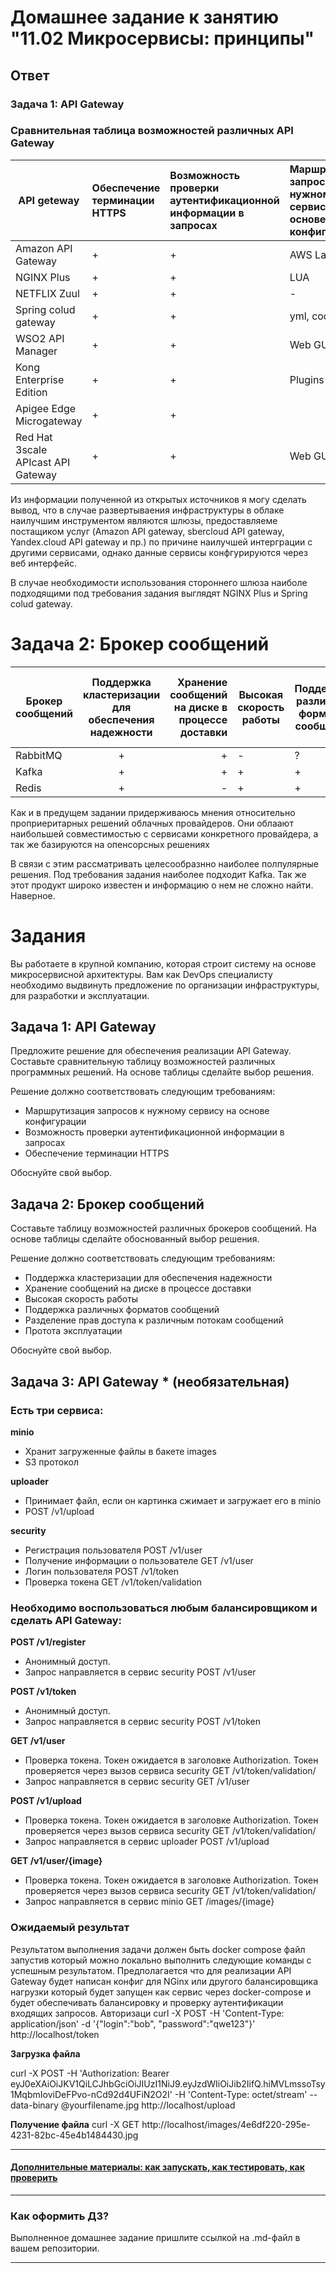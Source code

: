 
# Домашнее задание к занятию "11.02 Микросервисы: принципы"

## Ответ
### Задача 1: API Gateway 

### Сравнительная таблица возможностей различных API Gateway

| API geteway | Обеспечение терминации HTTPS | Возможность проверки аутентификационной информации в запросах | Маршрутизация запросов к нужному сервису на основе конфигурации | Итеграция с облаком |
| ------------- |:-------------|:-----|:---|:---|
| Amazon API Gateway |+|+|AWS Lambda|AWS|
| NGINX Plus |+|+|LUA|Any|
| NETFLIX Zuul |+|+|-|Any|
| Spring colud gateway |+|+|yml, code|Any|
| WSO2 API Manager |+|+|Web GUI/ CLI|Any|
| Kong Enterprise Edition |+|+|Plugins|Any|
| Apigee Edge Microgateway |+|+||Any|
| Red Hat 3scale APIcast API Gateway |+|+|Web GUI|Any|


Из информации полученной из открытых источников я могу сделать вывод, что в случае развертываения инфраструктуры в облаке наилучшим инструментом являются шлюзы, предоставляеме постащиком услуг (Amazon API gateway, sbercloud API gateway, Yandex.cloud API gateway и пр.) по причине наилучшей интерграции с другими сервисами, однако данные сервисы конфгурируются через веб интерфейс.

В случае необходимости использования стороннего шлюза наиболе подходящими под требования задания выглядят NGINX Plus и Spring colud gateway.

# Задача 2: Брокер сообщений

| Брокер сообщений | Поддержка кластеризации для обеспечения надежности | Хранение сообщений на диске в процессе доставки | Высокая скорость работы | Поддержка различных форматов сообщений | Разделение прав доступа к различным потокам сообщений | Протота эксплуатации |
| ------------- |:-------------:| -----:|---|---|---|---|
|RabbitMQ|+|+|-|?|+|-|
|Kafka|+|+|+|+|+|+|
|Redis|+|-|+|+|+|-|


Как и в предущем задании придерживаюсь мнения относительно проприеритарных решений облачных провайдеров. Они облаают наибольшей совместимостью с сервисами конкретного провайдера, а так же базируются на опенсорсных решениях

В связи с этим рассматривать целесообразнно наиболее полпулярные решения. Под требования задания наиболее подходит Kafka. Так же этот продукт широко известен и информацию о нем не сложно найти. Наверное.


# Задания

Вы работаете в крупной компанию, которая строит систему на основе микросервисной архитектуры.
Вам как DevOps специалисту необходимо выдвинуть предложение по организации инфраструктуры, для разработки и эксплуатации.

## Задача 1: API Gateway 

Предложите решение для обеспечения реализации API Gateway. Составьте сравнительную таблицу возможностей различных программных решений. На основе таблицы сделайте выбор решения.

Решение должно соответствовать следующим требованиям:
- Маршрутизация запросов к нужному сервису на основе конфигурации
- Возможность проверки аутентификационной информации в запросах
- Обеспечение терминации HTTPS

Обоснуйте свой выбор.

## Задача 2: Брокер сообщений

Составьте таблицу возможностей различных брокеров сообщений. На основе таблицы сделайте обоснованный выбор решения.

Решение должно соответствовать следующим требованиям:
- Поддержка кластеризации для обеспечения надежности
- Хранение сообщений на диске в процессе доставки
- Высокая скорость работы
- Поддержка различных форматов сообщений
- Разделение прав доступа к различным потокам сообщений
- Протота эксплуатации

Обоснуйте свой выбор.

## Задача 3: API Gateway * (необязательная)

### Есть три сервиса:

**minio**
- Хранит загруженные файлы в бакете images
- S3 протокол

**uploader**
- Принимает файл, если он картинка сжимает и загружает его в minio
- POST /v1/upload

**security**
- Регистрация пользователя POST /v1/user
- Получение информации о пользователе GET /v1/user
- Логин пользователя POST /v1/token
- Проверка токена GET /v1/token/validation

### Необходимо воспользоваться любым балансировщиком и сделать API Gateway:

**POST /v1/register**
- Анонимный доступ.
- Запрос направляется в сервис security POST /v1/user

**POST /v1/token**
- Анонимный доступ.
- Запрос направляется в сервис security POST /v1/token

**GET /v1/user**
- Проверка токена. Токен ожидается в заголовке Authorization. Токен проверяется через вызов сервиса security GET /v1/token/validation/
- Запрос направляется в сервис security GET /v1/user

**POST /v1/upload**
- Проверка токена. Токен ожидается в заголовке Authorization. Токен проверяется через вызов сервиса security GET /v1/token/validation/
- Запрос направляется в сервис uploader POST /v1/upload

**GET /v1/user/{image}**
- Проверка токена. Токен ожидается в заголовке Authorization. Токен проверяется через вызов сервиса security GET /v1/token/validation/
- Запрос направляется в сервис minio  GET /images/{image}

### Ожидаемый результат

Результатом выполнения задачи должен быть docker compose файл запустив который можно локально выполнить следующие команды с успешным результатом.
Предполагается что для реализации API Gateway будет написан конфиг для NGinx или другого балансировщика нагрузки который будет запущен как сервис через docker-compose и будет обеспечивать балансировку и проверку аутентификации входящих запросов.
Авторизаци
curl -X POST -H 'Content-Type: application/json' -d '{"login":"bob", "password":"qwe123"}' http://localhost/token

**Загрузка файла**

curl -X POST -H 'Authorization: Bearer eyJ0eXAiOiJKV1QiLCJhbGciOiJIUzI1NiJ9.eyJzdWIiOiJib2IifQ.hiMVLmssoTsy1MqbmIoviDeFPvo-nCd92d4UFiN2O2I' -H 'Content-Type: octet/stream' --data-binary @yourfilename.jpg http://localhost/upload

**Получение файла**
curl -X GET http://localhost/images/4e6df220-295e-4231-82bc-45e4b1484430.jpg

---

#### [Дополнительные материалы: как запускать, как тестировать, как проверить](https://github.com/netology-code/devkub-homeworks/tree/main/11-microservices-02-principles)

---

### Как оформить ДЗ?

Выполненное домашнее задание пришлите ссылкой на .md-файл в вашем репозитории.

---
